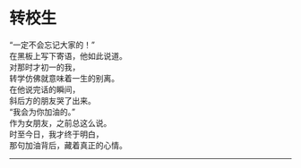 # 转校生

“一定不会忘记大家的！”
\
在黑板上写下寄语，他如此说道。
\
对那时才初一的我，
\
转学仿佛就意味着一生的别离。
\
在他说完话的瞬间，
\
斜后方的朋友哭了出来。
\
“我会为你加油的。”
\
作为女朋友，之前总这么说。
\
时至今日，我才终于明白，\
那句加油背后，藏着真正的心情。

---
